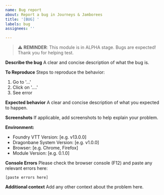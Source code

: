 ```yaml
---
name: Bug report
about: Report a bug in Journeys & Jamborees
title: '[BUG] '
labels: bug
assignees: ''

---
```


> ⚠️ **REMINDER**: This module is in ALPHA stage. Bugs are expected! Thank you for helping test.

**Describe the bug**
A clear and concise description of what the bug is.

**To Reproduce**
Steps to reproduce the behavior:
1. Go to '...'
2. Click on '....'
3. See error

**Expected behavior**
A clear and concise description of what you expected to happen.

**Screenshots**
If applicable, add screenshots to help explain your problem.

**Environment:**
 - Foundry VTT Version: [e.g. v13.0.0]
 - Dragonbane System Version: [e.g. v1.0.0]
 - Browser: [e.g. Chrome, Firefox]
 - Module Version: [e.g. 0.1.0]

**Console Errors**
Please check the browser console (F12) and paste any relevant errors here:
```
[paste errors here]
```

**Additional context**
Add any other context about the problem here.
